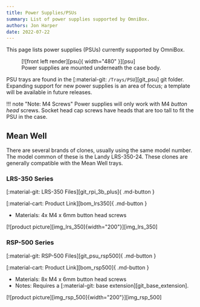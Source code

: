 ```yaml
---
title: Power Supplies/PSUs
summary: List of power supplies supported by OmniBox.
authors: Jon Harper
date: 2022-07-22
---
```


This page lists power supplies (PSUs) currently supported by OmniBox.

<figure markdown>
  [![front left render][psu]{ width="480" }][psu]
  <figcaption>Power supplies are mounted underneath the case body.</figcaption>
</figure>

PSU trays are found in the [:material-git: `/Trays/PSU`][git_psu] git folder. Expanding support for new power supplies is an area of focus; a template will be available in future releases.

!!! note "Note: M4 Screws"
    Power supplies will only work with M4 *button head* screws. Socket head cap screws have heads that are too tall to fit the PSU in the case.

<!-- Template
<div markdown class="jh-grid-container jh-grid-2">
<div markdown class="jh-grid-para">
[:material-git: Files: ][git_]

[:material-cart: Product Link][bom_]

- Materials: 
</div>
<div markdown class="jh-grid-img">
[![product picture][img_]][img_]
</div>
</div>
 -->

## Mean Well

There are several brands of clones, usually using the same model number. The model common of these is the Landy LRS-350-24. These clones are generally compatible with the Mean Well trays.

### LRS-350 Series

<div markdown class="jh-grid-container jh-grid-2">
<div markdown class="jh-grid-para">
[:material-git: LRS-350 Files][git_rpi_3b_plus]{ .md-button }

[:material-cart: Product Link][bom_lrs350]{ .md-button }

- Materials: 4x M4 x 6mm button head screws
</div>
<div markdown class="jh-grid-img">
[![product picture][img_lrs_350]{width="200"}][img_lrs_350]
</div>
</div>

### RSP-500 Series

<div markdown class="jh-grid-container jh-grid-2">
<div markdown class="jh-grid-para">

[:material-git: RSP-500 Files][git_psu_rsp500]{ .md-button }

[:material-cart: Product Link][bom_rsp500]{ .md-button }

- Materials: 8x M4 x 6mm button head screws
- Notes: Requires a [:material-git: base extension][git_base_extension].
</div>
<div markdown class="jh-grid-img">
[![product picture][img_rsp_500]{width="200"}][img_rsp_500]
</div>
</div>

[psu]: ../img/components/psu.png
[img_lrs_350]: ../img/parts/mw_lrs_350_24.jpg
[img_rsp_500]: ../img/parts/mw_rsp_500_24.jpg
